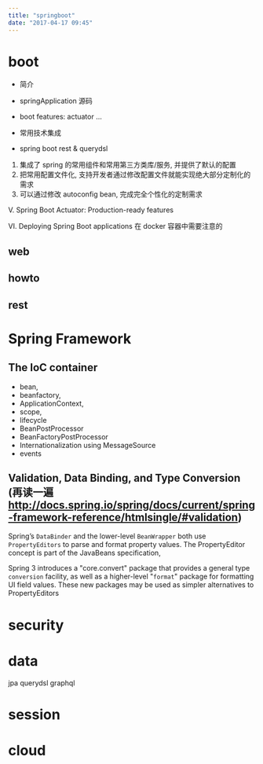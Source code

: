 ```yaml
---
title: "springboot"
date: "2017-04-17 09:45"
---
```


# boot
- 简介
- springApplication 源码
- boot features: actuator ...
- 常用技术集成

- spring boot rest & querydsl


1. 集成了 spring 的常用组件和常用第三方类库/服务, 并提供了默认的配置
2. 把常用配置文件化, 支持开发者通过修改配置文件就能实现绝大部分定制化的需求
3. 可以通过修改 autoconfig bean, 完成完全个性化的定制需求



V. Spring Boot Actuator: Production-ready features

VI. Deploying Spring Boot applications
在 docker 容器中需要注意的

## web

## howto

## rest

# Spring Framework
## The IoC container
- bean,
- beanfactory,
- ApplicationContext,
- scope,
- lifecycle
- BeanPostProcessor
- BeanFactoryPostProcessor
- Internationalization using MessageSource
- events

## Validation, Data Binding, and Type Conversion (再读一遍 http://docs.spring.io/spring/docs/current/spring-framework-reference/htmlsingle/#validation)
Spring’s `DataBinder` and the lower-level `BeanWrapper` both use `PropertyEditors` to parse and format property values. The PropertyEditor concept is part of the JavaBeans specification,

Spring 3 introduces a "core.convert" package that provides a general type `conversion` facility, as well as a higher-level "`format`" package for formatting UI field values. These new packages may be used as simpler alternatives to PropertyEditors


# security

# data
jpa
querydsl
graphql

# session

# cloud
